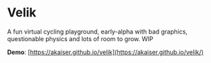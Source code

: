 # Velik

A fun virtual cycling playground, early-alpha with bad graphics, questionable physics and lots of room to grow. WIP

**Demo**: [https://akaiser.github.io/velik](https://akaiser.github.io/velik/)
